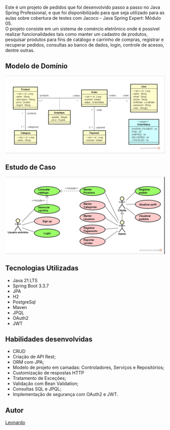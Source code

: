 Este é um projeto de pedidos que foi desenvolvido passo a passo no Java Spring Professional, e que foi disponibilizado para que seja utilizado para as aulas sobre cobertura de testes
com Jacoco - Java Spring Expert: Módulo 05. <br>
O projeto consiste em um sistema de comércio eletrônico onde é possível realizar
funcionalidades tais como manter um cadastro de produtos, pesquisar produtos para fins de
catálogo e carrinho de compras, registrar e recuperar pedidos, consultas ao banco de dados,
login, controle de acesso, dentre outras.

## Modelo de Domínio
![Modelo de domínio](https://github.com/7E0n4Rd0/DSCommerce/blob/main/assets/20250208_222230.jpg)

## Estudo de Caso
![Estudo de caso](https://github.com/7E0n4Rd0/DSCommerce/blob/main/assets/20250208_222217.jpg)

## Tecnologias Utilizadas

- Java 21 LTS
- Spring Boot 3.3.7
- JPA
- H2
- PostgreSql
- Maven
- JPQL
- OAuth2
- JWT

## Habilidades desenvolvidas

- CRUD
- Criação de API Rest;
- ORM com JPA;
- Modelo de projeto em camadas: Controladores, Serviços e Repositórios;
- Customização de respostas HTTP
- Tratamento de Exceções;
- Validação com Bean Validation;
- Consultas SQL e JPQL;
- Implementação de segurança com OAuth2 e JWT.

## Autor

[Leonardo](https://www.linkedin.com/in/leonardo-meireles-26b5b7338?utm_source=share&utm_campaign=share_via&utm_content=profile&utm_medium=android_app)
